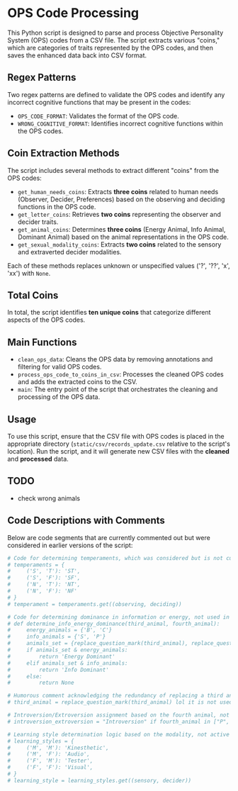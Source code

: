 # OPS Code Processing

This Python script is designed to parse and process Objective Personality System (OPS) codes from a CSV file. The script extracts various "coins," which are categories of traits represented by the OPS codes, and then saves the enhanced data back into CSV format.

## Regex Patterns

Two regex patterns are defined to validate the OPS codes and identify any incorrect cognitive functions that may be present in the codes:

- `OPS_CODE_FORMAT`: Validates the format of the OPS code.
- `WRONG_COGNITIVE_FORMAT`: Identifies incorrect cognitive functions within the OPS codes.

## Coin Extraction Methods

The script includes several methods to extract different "coins" from the OPS codes:

- `get_human_needs_coins`: Extracts **three coins** related to human needs (Observer, Decider, Preferences) based on the observing and deciding functions in the OPS code.
- `get_letter_coins`: Retrieves **two coins** representing the observer and decider traits.
- `get_animal_coins`: Determines **three coins** (Energy Animal, Info Animal, Dominant Animal) based on the animal representations in the OPS code.
- `get_sexual_modality_coins`: Extracts **two coins** related to the sensory and extraverted decider modalities.

Each of these methods replaces unknown or unspecified values ('?', '??', 'x', 'xx') with `None`.

## Total Coins

In total, the script identifies **ten unique coins** that categorize different aspects of the OPS codes.

## Main Functions

- `clean_ops_data`: Cleans the OPS data by removing annotations and filtering for valid OPS codes.
- `process_ops_code_to_coins_in_csv`: Processes the cleaned OPS codes and adds the extracted coins to the CSV.
- `main`: The entry point of the script that orchestrates the cleaning and processing of the OPS data.

## Usage

To use this script, ensure that the CSV file with OPS codes is placed in the appropriate directory (`static/csv/records_update.csv` relative to the script's location). Run the script, and it will generate new CSV files with the **cleaned** and **processed** data.

## TODO
- check wrong animals

## Code Descriptions with Comments

Below are code segments that are currently commented out but were considered in earlier versions of the script:

```python
# Code for determining temperaments, which was considered but is not currently in use.
# temperaments = {
#     ('S', 'T'): 'ST',
#     ('S', 'F'): 'SF',
#     ('N', 'T'): 'NT',
#     ('N', 'F'): 'NF'
# }
# temperament = temperaments.get((observing, deciding))

# Code for determining dominance in information or energy, not used in the current version.
# def determine_info_energy_dominance(third_animal, fourth_animal):
#     energy_animals = {'B', 'C'}
#     info_animals = {'S', 'P'}
#     animals_set = {replace_question_mark(third_animal), replace_question_mark(fourth_animal)}
#     if animals_set & energy_animals:
#         return 'Energy Dominant'
#     elif animals_set & info_animals:
#         return 'Info Dominant'
#     else:
#         return None

# Humorous comment acknowledging the redundancy of replacing a third animal, which isn't used.
# third_animal = replace_question_mark(third_animal) lol it is not used ( stupid system XD)

# Introversion/Extroversion assignment based on the fourth animal, not currently implemented.
# introversion_extroversion = "Introversion" if fourth_animal in ["P", "B"] else "Extroversion"

# Learning style determination logic based on the modality, not active in the current script.
# learning_styles = {
#     ('M', 'M'): 'Kinesthetic',
#     ('M', 'F'): 'Audio',
#     ('F', 'M'): 'Tester',
#     ('F', 'F'): 'Visual',
# }
# learning_style = learning_styles.get((sensory, decider))